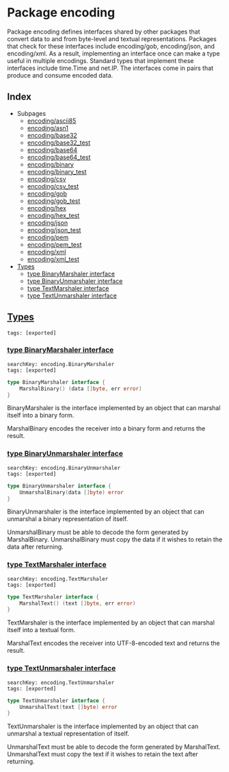 # Package encoding

Package encoding defines interfaces shared by other packages that convert data to and from byte-level and textual representations. Packages that check for these interfaces include encoding/gob, encoding/json, and encoding/xml. As a result, implementing an interface once can make a type useful in multiple encodings. Standard types that implement these interfaces include time.Time and net.IP. The interfaces come in pairs that produce and consume encoded data. 

## Index

* Subpages
  * [encoding/ascii85](encoding/ascii85.md)
  * [encoding/asn1](encoding/asn1.md)
  * [encoding/base32](encoding/base32.md)
  * [encoding/base32_test](encoding/base32_test.md)
  * [encoding/base64](encoding/base64.md)
  * [encoding/base64_test](encoding/base64_test.md)
  * [encoding/binary](encoding/binary.md)
  * [encoding/binary_test](encoding/binary_test.md)
  * [encoding/csv](encoding/csv.md)
  * [encoding/csv_test](encoding/csv_test.md)
  * [encoding/gob](encoding/gob.md)
  * [encoding/gob_test](encoding/gob_test.md)
  * [encoding/hex](encoding/hex.md)
  * [encoding/hex_test](encoding/hex_test.md)
  * [encoding/json](encoding/json.md)
  * [encoding/json_test](encoding/json_test.md)
  * [encoding/pem](encoding/pem.md)
  * [encoding/pem_test](encoding/pem_test.md)
  * [encoding/xml](encoding/xml.md)
  * [encoding/xml_test](encoding/xml_test.md)
* [Types](#type)
    * [type BinaryMarshaler interface](#BinaryMarshaler)
    * [type BinaryUnmarshaler interface](#BinaryUnmarshaler)
    * [type TextMarshaler interface](#TextMarshaler)
    * [type TextUnmarshaler interface](#TextUnmarshaler)


## <a id="type" href="#type">Types</a>

```
tags: [exported]
```

### <a id="BinaryMarshaler" href="#BinaryMarshaler">type BinaryMarshaler interface</a>

```
searchKey: encoding.BinaryMarshaler
tags: [exported]
```

```Go
type BinaryMarshaler interface {
	MarshalBinary() (data []byte, err error)
}
```

BinaryMarshaler is the interface implemented by an object that can marshal itself into a binary form. 

MarshalBinary encodes the receiver into a binary form and returns the result. 

### <a id="BinaryUnmarshaler" href="#BinaryUnmarshaler">type BinaryUnmarshaler interface</a>

```
searchKey: encoding.BinaryUnmarshaler
tags: [exported]
```

```Go
type BinaryUnmarshaler interface {
	UnmarshalBinary(data []byte) error
}
```

BinaryUnmarshaler is the interface implemented by an object that can unmarshal a binary representation of itself. 

UnmarshalBinary must be able to decode the form generated by MarshalBinary. UnmarshalBinary must copy the data if it wishes to retain the data after returning. 

### <a id="TextMarshaler" href="#TextMarshaler">type TextMarshaler interface</a>

```
searchKey: encoding.TextMarshaler
tags: [exported]
```

```Go
type TextMarshaler interface {
	MarshalText() (text []byte, err error)
}
```

TextMarshaler is the interface implemented by an object that can marshal itself into a textual form. 

MarshalText encodes the receiver into UTF-8-encoded text and returns the result. 

### <a id="TextUnmarshaler" href="#TextUnmarshaler">type TextUnmarshaler interface</a>

```
searchKey: encoding.TextUnmarshaler
tags: [exported]
```

```Go
type TextUnmarshaler interface {
	UnmarshalText(text []byte) error
}
```

TextUnmarshaler is the interface implemented by an object that can unmarshal a textual representation of itself. 

UnmarshalText must be able to decode the form generated by MarshalText. UnmarshalText must copy the text if it wishes to retain the text after returning. 

